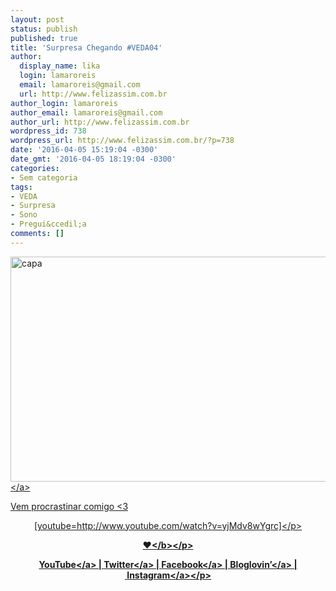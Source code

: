 ```yaml
---
layout: post
status: publish
published: true
title: 'Surpresa Chegando #VEDA04'
author:
  display_name: lika
  login: lamaroreis
  email: lamaroreis@gmail.com
  url: http://www.felizassim.com.br
author_login: lamaroreis
author_email: lamaroreis@gmail.com
author_url: http://www.felizassim.com.br
wordpress_id: 738
wordpress_url: http://www.felizassim.com.br/?p=738
date: '2016-04-05 15:19:04 -0300'
date_gmt: '2016-04-05 18:19:04 -0300'
categories:
- Sem categoria
tags:
- VEDA
- Surpresa
- Sono
- Pregui&ccedil;a
comments: []
---
```

<p><a href="http:&#47;&#47;www.felizassim.com.br&#47;wp-content&#47;uploads&#47;2016&#47;04&#47;capa4.jpg"><img class="aligncenter size-large wp-image-739" src="http:&#47;&#47;www.felizassim.com.br&#47;wp-content&#47;uploads&#47;2016&#47;04&#47;capa4-1024x576.jpg" alt="capa" width="640" height="360" &#47;><&#47;a></p>
<p>Vem procrastinar comigo <3</p>
<p style="text-align: center;">[youtube=http:&#47;&#47;www.youtube.com&#47;watch?v=yjMdv8wYgrc]<&#47;p></p>
<p style="text-align: center;"><b>&hearts;<&#47;b><&#47;p></p>
<p style="text-align: center;"><a href="https:&#47;&#47;www.youtube.com&#47;channel&#47;UCTk3xkOSzWzf8Ba-wJN8jDA" target="_blank">YouTube<&#47;a> |&nbsp;<a href="https:&#47;&#47;twitter.com&#47;pocketlika" target="_blank">Twitter<&#47;a>&nbsp;|&nbsp;<a href="http:&#47;&#47;www.facebook.com&#47;blogfelizassim" target="_blank">Facebook<&#47;a>&nbsp;|&nbsp;<a href="https:&#47;&#47;www.bloglovin.com&#47;blogs&#47;feliz-assim-14224049" target="_blank">Bloglovin&rsquo;<&#47;a>&nbsp;|&nbsp;<a href="http:&#47;&#47;instagram.com&#47;pocketlika" target="_blank">Instagram<&#47;a><&#47;p></p>

